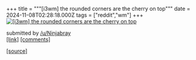 +++
title = """[i3wm] the rounded corners are the cherry on top"""
date = 2024-11-08T02:28:18.000Z
tags = ["reddit","wm"]
+++
[![[i3wm] the rounded corners are the cherry on top](https://b.thumbs.redditmedia.com/yxPR_Axu4QfFHcTmfoa2e2KQNvE5yPe1pK2rcAtvyzg.jpg "[i3wm] the rounded corners are the cherry on top")](https://www.reddit.com/r/unixporn/comments/1gm83fh/i3wm_the_rounded_corners_are_the_cherry_on_top/)

submitted by [/u/Ninjabray](https://www.reddit.com/user/Ninjabray)  
[\[link\]](https://www.reddit.com/gallery/1gm83fh) [\[comments\]](https://www.reddit.com/r/unixporn/comments/1gm83fh/i3wm_the_rounded_corners_are_the_cherry_on_top/)

[[source]](https://www.reddit.com/r/unixporn/comments/1gm83fh/i3wm_the_rounded_corners_are_the_cherry_on_top/)
